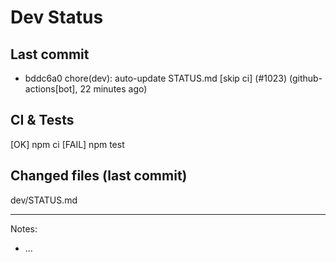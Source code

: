 # Dev Status

## Last commit
- bddc6a0 chore(dev): auto-update STATUS.md [skip ci] (#1023) (github-actions[bot], 22 minutes ago)
## CI & Tests
[OK] npm ci
[FAIL] npm test

## Changed files (last commit)
dev/STATUS.md

---
Notes:
- ...
